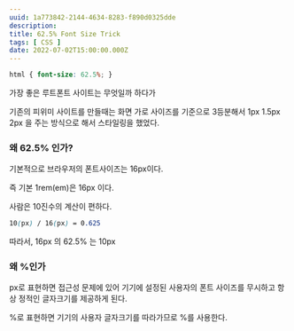 ```yaml
---
uuid: 1a773842-2144-4634-8283-f890d0325dde
description: 
title: 62.5% Font Size Trick
tags: [ CSS ]
date: 2022-07-02T15:00:00.000Z
---
```









```css
html { font-size: 62.5%; }
```

가장 좋은 루트폰트 사이트는 무엇일까 하다가

기존의 피위미 사이트를 만들때는 화면 가로 사이즈를 기준으로 3등분해서 1px 1.5px 2px 을 주는 방식으로 해서 스타일링을 했었다.

### 왜 62.5% 인가?

기본적으로 브라우저의 폰트사이즈는 16px이다.

즉 기본 1rem(em)은 16px 이다.

사람은 10진수의 계산이 편하다.

```css
10(px) / 16(px) = 0.625
```

따라서, 16px 의 62.5% 는 10px

### 왜 %인가

px로 표현하면 접근성 문제에 있어 기기에 설정된 사용자의 폰트 사이즈를 무시하고 항상 정적인 글자크기를 제공하게 된다.

%로 표현하면 기기의 사용자 글자크기를 따라가므로 %를 사용한다.